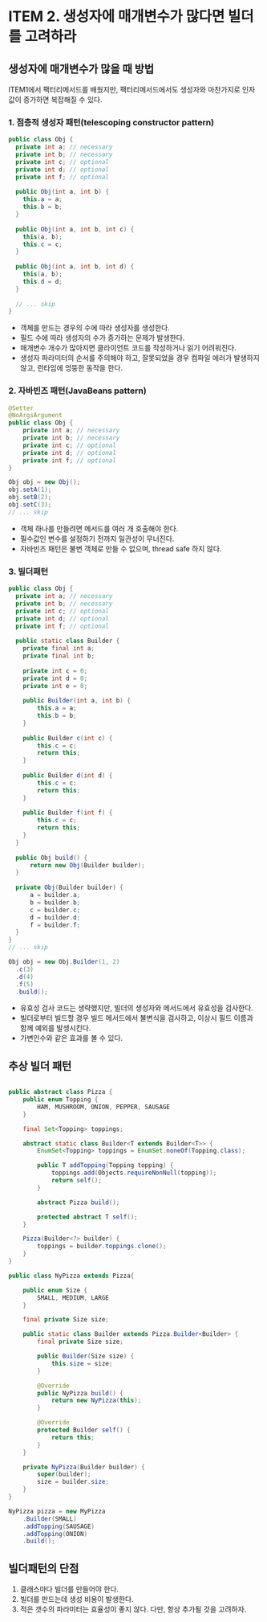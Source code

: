 # ITEM 2. 생성자에 매개변수가 많다면 빌더를 고려하라

## 생성자에 매개변수가 많을 때 방법
ITEM1에서 팩터리메서드를 배웠지만, 팩터리메서드에서도 생성자와 마찬가지로 인자값이 증가하면 복잡해질 수 있다.
### 1. 점층적 생성자 패턴(telescoping constructor pattern)
``` java
public class Obj {
  private int a; // necessary
  private int b; // necessary 
  private int c; // optional
  private int d; // optional
  private int f; // optional
  
  public Obj(int a, int b) {
    this.a = a;
    this.b = b;
  }
  
  public Obj(int a, int b, int c) {
    this(a, b);
    this.c = c;
  }
  
  public Obj(int a, int b, int d) {
    this(a, b);
    this.d = d;
  }
  
  // ... skip
}
```
- 객체를 만드는 경우의 수에 따라 생성자를 생성한다.
- 필드 수에 따라 생성자의 수가 증가하는 문제가 발생한다.
- 매개변수 개수가 많아지면 클라이언트 코드를 작성하거나 읽기 어려워진다.
- 생성자 파라미터의 순서를 주의해야 하고, 잘못되었을 경우 컴파일 에러가 발생하지 않고, 런타임에 엉뚱한 동작을 한다.
### 2. 자바빈즈 패턴(JavaBeans pattern)
```java
@Setter
@NoArgsArgument
public class Obj {
    private int a; // necessary
    private int b; // necessary 
    private int c; // optional
    private int d; // optional
    private int f; // optional
}

Obj obj = new Obj();
obj.setA(1);
obj.setB(2);
obj.setC(3);
// ... skip
```
- 객체 하나를 만들려면 메서드를 여러 개 호출해야 한다.
- 필수값인 변수를 설정하기 전까지 일관성이 무너진다.
- 자바빈즈 패턴은 불변 객체로 만들 수 없으며, thread safe 하지 않다.
### 3. 빌더패턴
```java
public class Obj {
  private int a; // necessary
  private int b; // necessary 
  private int c; // optional
  private int d; // optional
  private int f; // optional
  
  public static class Builder {
    private final int a;
    private final int b;
    
    private int c = 0;
    private int d = 0;
    private int e = 0;
    
    public Builder(int a, int b) {
        this.a = a;
        this.b = b;
    }
    
    public Builder c(int c) {
        this.c = c;
        return this;
    }
    
    public Builder d(int d) {
        this.c = c;
        return this;
    }
    
    public Builder f(int f) {
        this.c = c;
        return this;
    }
  }
    
  public Obj build() {
      return new Obj(Builder builder);
  }
  
  private Obj(Builder builder) {
      a = builder.a;
      b = builder.b;
      c = builder.c;
      d = builder.d;
      f = builder.f;
  }
}
// ... skip
```
```java
Obj obj = new Obj.Builder(1, 2)
  .c(3)
  .d(4)
  .f(5)
  .build();
```
- 유효성 검사 코드는 생략했지만, 빌더의 생성자와 메서드에서 유효성을 검사한다.
- 빌더로부터 빌드할 경우 빌드 메서드에서 불변식을 검사하고, 이상시 필드 이름과 함께 예외를 발생시킨다.
- 가변인수와 같은 효과를 볼 수 있다.
## 추상 빌더 패턴
```java

public abstract class Pizza {
    public enum Topping {
        HAM, MUSHROOM, ONION, PEPPER, SAUSAGE
    }

    final Set<Topping> toppings;

    abstract static class Builder<T extends Builder<T>> {
        EnumSet<Topping> toppings = EnumSet.noneOf(Topping.class);

        public T addTopping(Topping topping) {
            toppings.add(Objects.requireNonNull(topping));
            return self();
        }

        abstract Pizza build();

        protected abstract T self();
    }

    Pizza(Builder<?> builder) {
        toppings = builder.toppings.clone();
    }
}
```
```java
public class NyPizza extends Pizza{

    public enum Size {
        SMALL, MEDIUM, LARGE
    }

    final private Size size;

    public static class Builder extends Pizza.Builder<Builder> {
        final private Size size;

        public Builder(Size size) {
            this.size = size;
        }

        @Override
        public NyPizza build() {
            return new NyPizza(this);
        }

        @Override
        protected Builder self() {
            return this;
        }
    }

    private NyPizza(Builder builder) {
        super(builder);
        size = builder.size;
    }
}
```
```java
NyPizza pizza = new MyPizza
    .Builder(SMALL)
    .addTopping(SAUSAGE)
    .addTopping(ONION)
    .build();
```
## 빌더패턴의 단점
1. 클래스마다 빌더를 만들어야 한다.
2. 빌더를 만드는데 생성 비용이 발생한다.
3. 적은 갯수의 파라미터는 효율성이 좋지 않다. 다만, 항상 추가될 것을 고려하자.